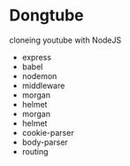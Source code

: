 # Dongtube

cloneing youtube with NodeJS

* express
* babel
* nodemon
* middleware
* morgan
* helmet
* morgan
* helmet
* cookie-parser
* body-parser
* routing